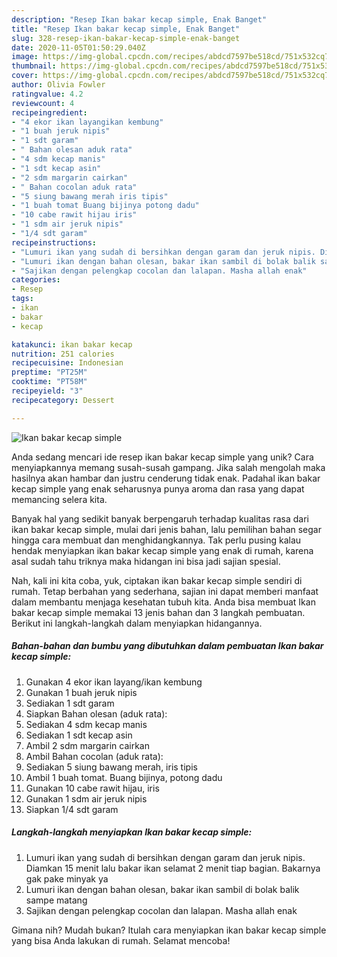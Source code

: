 ```yaml
---
description: "Resep Ikan bakar kecap simple, Enak Banget"
title: "Resep Ikan bakar kecap simple, Enak Banget"
slug: 328-resep-ikan-bakar-kecap-simple-enak-banget
date: 2020-11-05T01:50:29.040Z
image: https://img-global.cpcdn.com/recipes/abdcd7597be518cd/751x532cq70/ikan-bakar-kecap-simple-foto-resep-utama.jpg
thumbnail: https://img-global.cpcdn.com/recipes/abdcd7597be518cd/751x532cq70/ikan-bakar-kecap-simple-foto-resep-utama.jpg
cover: https://img-global.cpcdn.com/recipes/abdcd7597be518cd/751x532cq70/ikan-bakar-kecap-simple-foto-resep-utama.jpg
author: Olivia Fowler
ratingvalue: 4.2
reviewcount: 4
recipeingredient:
- "4 ekor ikan layangikan kembung"
- "1 buah jeruk nipis"
- "1 sdt garam"
- " Bahan olesan aduk rata"
- "4 sdm kecap manis"
- "1 sdt kecap asin"
- "2 sdm margarin cairkan"
- " Bahan cocolan aduk rata"
- "5 siung bawang merah iris tipis"
- "1 buah tomat Buang bijinya potong dadu"
- "10 cabe rawit hijau iris"
- "1 sdm air jeruk nipis"
- "1/4 sdt garam"
recipeinstructions:
- "Lumuri ikan yang sudah di bersihkan dengan garam dan jeruk nipis. Diamkan 15 menit lalu bakar ikan selamat 2 menit tiap bagian. Bakarnya gak pake minyak ya"
- "Lumuri ikan dengan bahan olesan, bakar ikan sambil di bolak balik sampe matang"
- "Sajikan dengan pelengkap cocolan dan lalapan. Masha allah enak"
categories:
- Resep
tags:
- ikan
- bakar
- kecap

katakunci: ikan bakar kecap 
nutrition: 251 calories
recipecuisine: Indonesian
preptime: "PT25M"
cooktime: "PT58M"
recipeyield: "3"
recipecategory: Dessert

---
```



![Ikan bakar kecap simple](https://img-global.cpcdn.com/recipes/abdcd7597be518cd/751x532cq70/ikan-bakar-kecap-simple-foto-resep-utama.jpg)

Anda sedang mencari ide resep ikan bakar kecap simple yang unik? Cara menyiapkannya memang susah-susah gampang. Jika salah mengolah maka hasilnya akan hambar dan justru cenderung tidak enak. Padahal ikan bakar kecap simple yang enak seharusnya punya aroma dan rasa yang dapat memancing selera kita.



Banyak hal yang sedikit banyak berpengaruh terhadap kualitas rasa dari ikan bakar kecap simple, mulai dari jenis bahan, lalu pemilihan bahan segar hingga cara membuat dan menghidangkannya. Tak perlu pusing kalau hendak menyiapkan ikan bakar kecap simple yang enak di rumah, karena asal sudah tahu triknya maka hidangan ini bisa jadi sajian spesial.


Nah, kali ini kita coba, yuk, ciptakan ikan bakar kecap simple sendiri di rumah. Tetap berbahan yang sederhana, sajian ini dapat memberi manfaat dalam membantu menjaga kesehatan tubuh kita. Anda bisa membuat Ikan bakar kecap simple memakai 13 jenis bahan dan 3 langkah pembuatan. Berikut ini langkah-langkah dalam menyiapkan hidangannya.

<!--inarticleads1-->

##### Bahan-bahan dan bumbu yang dibutuhkan dalam pembuatan Ikan bakar kecap simple:

1. Gunakan 4 ekor ikan layang/ikan kembung
1. Gunakan 1 buah jeruk nipis
1. Sediakan 1 sdt garam
1. Siapkan  Bahan olesan (aduk rata):
1. Sediakan 4 sdm kecap manis
1. Sediakan 1 sdt kecap asin
1. Ambil 2 sdm margarin cairkan
1. Ambil  Bahan cocolan (aduk rata):
1. Sediakan 5 siung bawang merah, iris tipis
1. Ambil 1 buah tomat. Buang bijinya, potong dadu
1. Gunakan 10 cabe rawit hijau, iris
1. Gunakan 1 sdm air jeruk nipis
1. Siapkan 1/4 sdt garam




<!--inarticleads2-->

##### Langkah-langkah menyiapkan Ikan bakar kecap simple:

1. Lumuri ikan yang sudah di bersihkan dengan garam dan jeruk nipis. Diamkan 15 menit lalu bakar ikan selamat 2 menit tiap bagian. Bakarnya gak pake minyak ya
1. Lumuri ikan dengan bahan olesan, bakar ikan sambil di bolak balik sampe matang
1. Sajikan dengan pelengkap cocolan dan lalapan. Masha allah enak




Gimana nih? Mudah bukan? Itulah cara menyiapkan ikan bakar kecap simple yang bisa Anda lakukan di rumah. Selamat mencoba!
